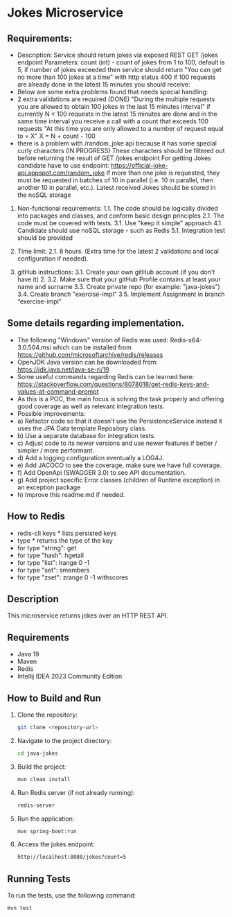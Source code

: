 # Jokes Microservice

## Requirements:
- Description:
Service should return jokes via exposed REST GET /jokes endpoint
Parameters: count (int) - count of jokes from 1 to 100, default is 5, 
if number of jokes exceeded then service should return 
"You can get no more than 100 jokes at a time" with http status 400
if 100 requests are already done in the latest 15 minutes you should receive:
- Below are some extra problems found that needs special handling:
-   2 extra validations are required (DONE)
"During the multiple requests you are allowed to obtain 100 jokes in the last 15 minutes interval"
if currently N < 100 requests in the latest 15 minutes are done and in the same time
interval you receive a call with a count that exceeds 100 requests
"At this time you are only allowed to a number of request equal to = X"
X = N + count - 100
-   there is a problem with /random_joke api because it has some special curly characters (IN PROGRESS)
These characters should be filtered out before returning the result of GET /jokes endpoint
For getting Jokes candidate have to use endpoint:
https://official-joke-api.appspot.com/random_joke
If more than one joke is requested, they must be requested in
batches of 10 in parallel (i.e. 10 in parallel, then another 10 in parallel, etc.).
Latest received Jokes should be stored in the noSQL storage

1. Non-functional requirements:
1.1. The code should be logically divided into packages and classes, and conform basic design principles
2.1. The code must be covered with tests.
3.1. Use "keep it simple" approach
4.1. Candidate should use noSQL storage - such as Redis
5.1. Integration test should be provided

2. Time limit:
2.1. 8 hours. (Extra time for the latest 2 validations and local configuration if needed). 

3. gitHub instructions:
3.1. Create your own gitHub account (if you don't have it) 2.
3.2. Make sure that your gitHub Profile contains at least your name and surname
3.3. Create private repo (for example: "java-jokes")
3.4. Create branch "exercise-impl"
3.5. Implement Assignment in branch “exercise-impl”

## Some details regarding implementation.
- The following "Windows" version of Redis was used: Redis-x64-3.0.504.msi which can be installed from https://github.com/microsoftarchive/redis/releases
- OpenJDK Java version can be downloaded from: https://jdk.java.net/java-se-ri/19
- Some useful commands regarding Redis can be learned here: https://stackoverflow.com/questions/8078018/get-redis-keys-and-values-at-command-prompt
- As this is a POC, the main focus is solving the task properly and offering good coverage as well as relevant integration tests.
- Possible improvements:
- a) Refactor code so that it doesn't use the PersistenceService instead it uses the JPA Data template Repository class.
- b) Use a separate database for integration tests.
- c) Adjust code to its newer versions and use newer features if better / simpler / more performant.
- d) Add a logging configuration eventually a LOG4J.
- e) Add JACOCO to see the coverage, make sure we have full coverage.
- f) Add OpenApi (SWAGGER 3.0) to see API documentation.
- g) Add project specific Error classes (children of Runtime exception) in an exception package
- h) Improve this readme.md if needed.

## How to Redis
- redis-cli keys * lists persisted keys
- type <KEY>     * returns the type of the key
-   for type "string": get <key>
-   for type "hash": hgetall <key>
-   for type "list": lrange <key> 0 -1
-   for type "set": smembers <key>
-   for type "zset": zrange <key> 0 -1 withscores

## Description
This microservice returns jokes over an HTTP REST API.

## Requirements
- Java 19
- Maven
- Redis
- Intellij IDEA 2023 Community Edition

## How to Build and Run

1. Clone the repository:
    ```sh
    git clone <repository-url>
    ```

2. Navigate to the project directory:
    ```sh
    cd java-jokes
    ```

3. Build the project:
    ```sh
    mvn clean install
    ```

4. Run Redis server (if not already running):
    ```sh
    redis-server
    ```

5. Run the application:
    ```sh
    mvn spring-boot:run
    ```

6. Access the jokes endpoint:
    ```sh
    http://localhost:8080/jokes?count=5
    ```

## Running Tests
To run the tests, use the following command:
```sh
mvn test